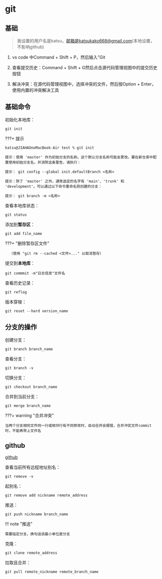 # git

## 基础

> 我设置的用户名是katsu，邮箱是katsukako668@gmail.com(本地设置，不影响github)

1. vs code 中Command + Shift + P，然后输入"Git

2. 查看提交历史：Command + Shift + G然后点击源代码管理视图中的提交历史按钮

3. 解决冲突：在源代码管理视图中，选择冲突的文件，然后按Option + Enter，使用内置的冲突解决工具

## 基础命令

初始化本地库：

`git init`

???+ 提示

    katsu@JIAHAOnoMacBook-Air test % git init

    提示：使用 'master' 作为初始分支的名称。这个默认分支名称可能会更改。要在新仓库中配置使用初始分支名，并消除这条警告，请执行：

    提示：	git config --global init.defaultBranch <名称>
    
    提示：除了 'master' 之外，通常选定的名字有 'main'、'trunk' 和 'development'。可以通过以下命令重命名刚创建的分支：

    提示：	git branch -m <名称>

查看本地库状态：

`git status`

添加到**暂存区**：

`git add file_name`

???+ "删除暂存区文件"

      （使用 "git rm --cached <文件>..." 以取消暂存）

提交到**本地库**：

`git commmit -m"日志信息"文件名`

查看历史记录：

`git reflog`

版本穿梭：

`git reset --hard version_name`

## 分支的操作

创建分支：

`git branch branch_name`

查看分支：

`git branch -v`

切换分支：

`git checkout branch_name`

合并到当前分支：

`git merge branch_name`

???+ warning "合并冲突"

    当两个分支相同文件同一行或相邻行有不同修改时，自动合并会报错，合并冲突文件commit时，不能再带上文件名

## github

[github](https://github.com/)

查看当前所有远程地址别名：

`git remove -v`

起别名：

`git remove add nickname remote_address`

推送：

`git push nickname branch_name`

!!! note "推送"

    需要指定分支，换句话说最小单位是分支

克隆：

`git clone remote_address`

拉取且合并：

`git pull remote_nickname remote_branch_name`